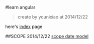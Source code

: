 #learn angular

>create by younixiao at 2014/12/22

here's [index](index.html) page

##SCOPE 2014/12/22
[scope date model](scope/Data-Model.html)